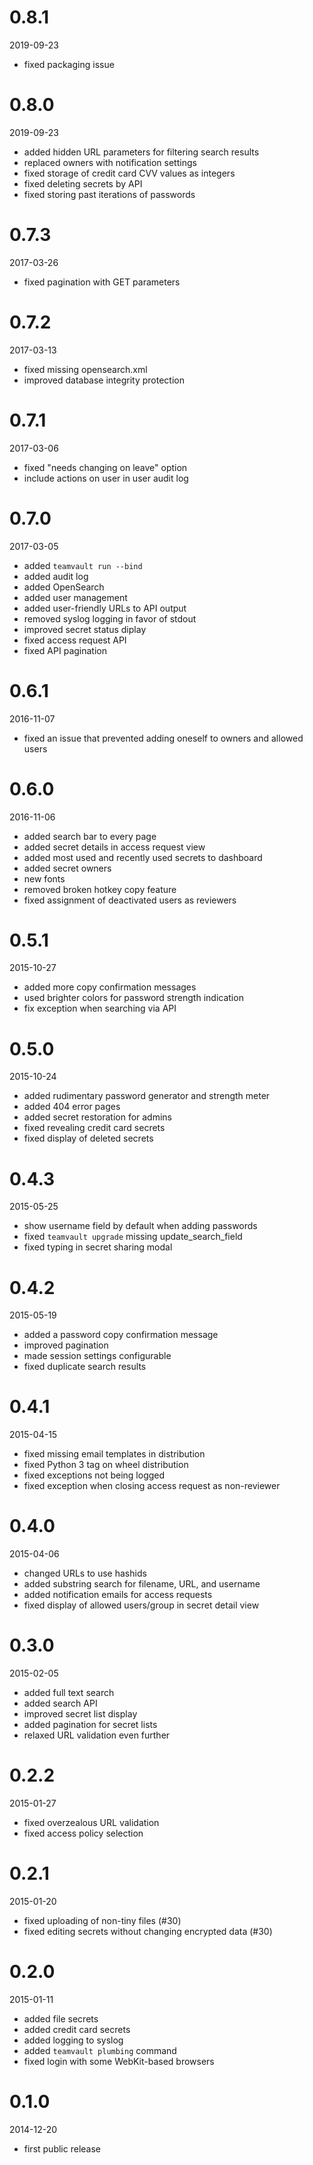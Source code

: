 # 0.8.1

2019-09-23

* fixed packaging issue


# 0.8.0

2019-09-23

* added hidden URL parameters for filtering search results
* replaced owners with notification settings
* fixed storage of credit card CVV values as integers
* fixed deleting secrets by API
* fixed storing past iterations of passwords


# 0.7.3

2017-03-26

* fixed pagination with GET parameters


# 0.7.2

2017-03-13

* fixed missing opensearch.xml
* improved database integrity protection


# 0.7.1

2017-03-06

* fixed "needs changing on leave" option
* include actions on user in user audit log


# 0.7.0

2017-03-05

* added `teamvault run --bind`
* added audit log
* added OpenSearch
* added user management
* added user-friendly URLs to API output
* removed syslog logging in favor of stdout
* improved secret status diplay
* fixed access request API
* fixed API pagination


# 0.6.1

2016-11-07

* fixed an issue that prevented adding oneself to owners and allowed users


# 0.6.0

2016-11-06

* added search bar to every page
* added secret details in access request view
* added most used and recently used secrets to dashboard
* added secret owners
* new fonts
* removed broken hotkey copy feature
* fixed assignment of deactivated users as reviewers


# 0.5.1

2015-10-27

* added more copy confirmation messages
* used brighter colors for password strength indication
* fix exception when searching via API


# 0.5.0

2015-10-24

* added rudimentary password generator and strength meter
* added 404 error pages
* added secret restoration for admins
* fixed revealing credit card secrets
* fixed display of deleted secrets


# 0.4.3

2015-05-25

* show username field by default when adding passwords
* fixed `teamvault upgrade` missing update_search_field
* fixed typing in secret sharing modal


# 0.4.2

2015-05-19

* added a password copy confirmation message
* improved pagination
* made session settings configurable
* fixed duplicate search results


# 0.4.1

2015-04-15

* fixed missing email templates in distribution
* fixed Python 3 tag on wheel distribution
* fixed exceptions not being logged
* fixed exception when closing access request as non-reviewer


# 0.4.0

2015-04-06

* changed URLs to use hashids
* added substring search for filename, URL, and username
* added notification emails for access requests
* fixed display of allowed users/group in secret detail view


# 0.3.0

2015-02-05

* added full text search
* added search API
* improved secret list display
* added pagination for secret lists
* relaxed URL validation even further


# 0.2.2

2015-01-27

* fixed overzealous URL validation
* fixed access policy selection


# 0.2.1

2015-01-20

* fixed uploading of non-tiny files (#30)
* fixed editing secrets without changing encrypted data (#30)


# 0.2.0

2015-01-11

* added file secrets
* added credit card secrets
* added logging to syslog
* added `teamvault plumbing` command
* fixed login with some WebKit-based browsers


# 0.1.0

2014-12-20

* first public release
